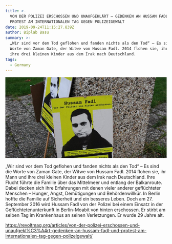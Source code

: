 ```yaml
---
title: >-
  VON DER POLIZEI ERSCHOSSEN UND UNAUFGEKLÄRT – GEDENKEN AN HUSSAM FADL UND
  PROTEST AM INTERNATIONALEN TAG GEGEN POLIZEIGEWALT
date: 2019-09-24T11:15:27.839Z
author: Biplab Basu
summary: >-
  „Wir sind vor dem Tod geflohen und fanden nichts als den Tod“ – Es sind die
  Worte von Zaman Gate, der Witwe von Hussam Fadl. 2014 flohen sie, ihr Mann und
  ihre drei kleinen Kinder aus dem Irak nach Deutschland.
tags:
  - Germany
---
```

![](/static/img/hussam-dadl-2014.jpg)

„Wir sind vor dem Tod geflohen und fanden nichts als den Tod“ – Es sind die Worte von Zaman Gate, der Witwe von Hussam Fadl. 2014 flohen sie, ihr Mann und ihre drei kleinen Kinder aus dem Irak nach Deutschland. Ihre Flucht führte die Familie über das Mittelmeer und entlang der Balkanroute. Dabei decken sich ihre Erfahrungen mit denen vieler anderer geflüchteter Menschen – Hunger, Angst, Demütigungen und Behördenwillkür. In Berlin hoffte die Familie auf Sicherheit und ein besseres Leben. Doch am 27. September 2016 wird Hussam Fadl von der Polizei bei einem Einsatz in der Geflüchtetenunterkunft in Berlin-Moabit von hinten erschossen. Er stirbt am selben Tag im Krankenhaus an seinen Verletzungen. Er wurde 29 Jahre alt.

<https://revoltmag.org/articles/von-der-polizei-erschossen-und-unaufgekl%C3%A4rt-gedenken-an-hussam-fadl-und-protest-am-internationalen-tag-gegen-polizeigewalt/>
